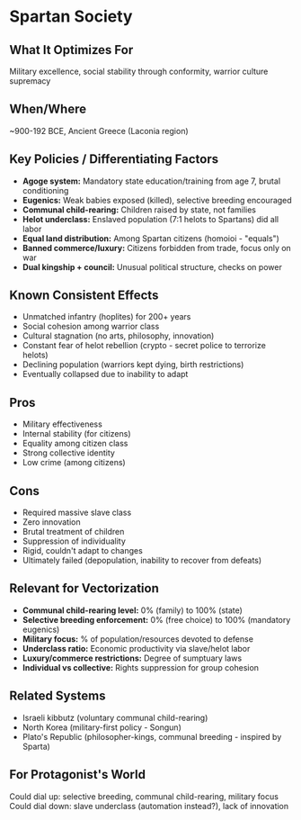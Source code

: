 # Spartan Society

## What It Optimizes For
Military excellence, social stability through conformity, warrior culture supremacy

## When/Where
~900-192 BCE, Ancient Greece (Laconia region)

## Key Policies / Differentiating Factors
- **Agoge system:** Mandatory state education/training from age 7, brutal conditioning
- **Eugenics:** Weak babies exposed (killed), selective breeding encouraged
- **Communal child-rearing:** Children raised by state, not families
- **Helot underclass:** Enslaved population (7:1 helots to Spartans) did all labor
- **Equal land distribution:** Among Spartan citizens (homoioi - "equals")
- **Banned commerce/luxury:** Citizens forbidden from trade, focus only on war
- **Dual kingship + council:** Unusual political structure, checks on power

## Known Consistent Effects
- Unmatched infantry (hoplites) for 200+ years
- Social cohesion among warrior class
- Cultural stagnation (no arts, philosophy, innovation)
- Constant fear of helot rebellion (crypto - secret police to terrorize helots)
- Declining population (warriors kept dying, birth restrictions)
- Eventually collapsed due to inability to adapt

## Pros
- Military effectiveness
- Internal stability (for citizens)
- Equality among citizen class
- Strong collective identity
- Low crime (among citizens)

## Cons
- Required massive slave class
- Zero innovation
- Brutal treatment of children
- Suppression of individuality
- Rigid, couldn't adapt to changes
- Ultimately failed (depopulation, inability to recover from defeats)

## Relevant for Vectorization
- **Communal child-rearing level:** 0% (family) to 100% (state)
- **Selective breeding enforcement:** 0% (free choice) to 100% (mandatory eugenics)
- **Military focus:** % of population/resources devoted to defense
- **Underclass ratio:** Economic productivity via slave/helot labor
- **Luxury/commerce restrictions:** Degree of sumptuary laws
- **Individual vs collective:** Rights suppression for group cohesion

## Related Systems
- Israeli kibbutz (voluntary communal child-rearing)
- North Korea (military-first policy - Songun)
- Plato's Republic (philosopher-kings, communal breeding - inspired by Sparta)

## For Protagonist's World
Could dial up: selective breeding, communal child-rearing, military focus
Could dial down: slave underclass (automation instead?), lack of innovation

